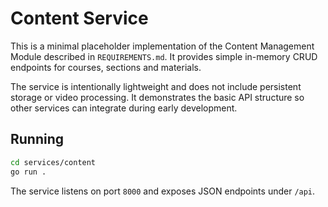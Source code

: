 # Content Service

This is a minimal placeholder implementation of the Content Management Module described in `REQUIREMENTS.md`.
It provides simple in-memory CRUD endpoints for courses, sections and materials.

The service is intentionally lightweight and does not include persistent storage or video processing.
It demonstrates the basic API structure so other services can integrate during early development.

## Running

```bash
cd services/content
go run .
```

The service listens on port `8000` and exposes JSON endpoints under `/api`.
